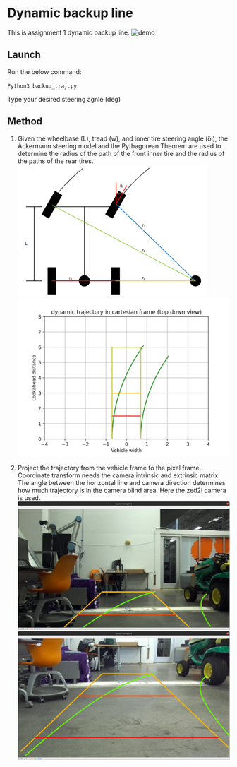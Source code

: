 
# Dynamic backup line 

This is assignment 1 dynamic backup line.
![demo](https://github.com/TongshenH/harbinger_assignment/blob/master/project1_dynamic_trajectory/materials/backup_demo.gif)

## Launch 
Run the below command:

`Python3 backup_traj.py` 

Type your desired steering agnle (deg)

## Method

1. Given the wheelbase (L), tread (w), and inner tire steering angle (δi), the Ackermann steering model and the Pythagorean Theorem are used to determine the radius of the path of the front inner tire and the radius of the paths of the rear tires.
![Ackerman steering model](https://github.com/TongshenH/harbinger_assignment/blob/master/project1_dynamic_trajectory/materials/ackerman_steering.png)
![Dynamic backup trajectory form top down view](https://github.com/TongshenH/harbinger_assignment/blob/master/project1_dynamic_trajectory/materials/top_down_view.svg)

2. Project the trajectory from the vehicle frame to the pixel frame. Coordinate transform needs the camera intrinsic and extrinsic matrix. The angle between the horizontal line and camera direction determines how much trajectory is in the camera blind area. Here the zed2i camera is used.
![Camera 0 degree](https://github.com/TongshenH/harbinger_assignment/blob/master/project1_dynamic_trajectory/materials/backup.png)
![Camera 10 degree](https://github.com/TongshenH/harbinger_assignment/blob/master/project1_dynamic_trajectory/materials/backup_10.png)